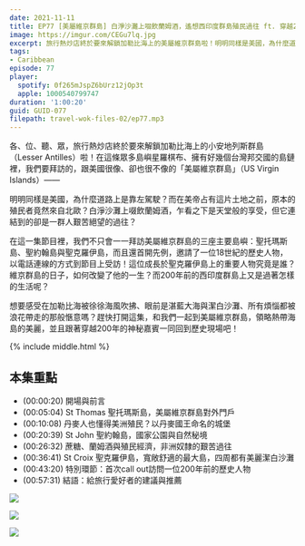 ```yaml
---
date: 2021-11-11
title: EP77 [美屬維京群島] 白淨沙灘上啜飲蘭姆酒，遙想西印度群島殖民過往 ft. 穿越200年現身說法的某位歷史人物
image: https://imgur.com/CEGu7lq.jpg
excerpt: 旅行熱炒店終於要來解鎖加勒比海上的美屬維京群島啦！明明同樣是美國，為什麼道路上是靠左駕駛？美帝占有這片土地之前，原本的殖民者竟然來自北歐？白淨沙灘上啜飲蘭姆酒，連結到的卻是一群人艱苦絕望的過往？除了拜訪三座主要島嶼外，我們還邀請了一位歷史人物穿越200年現身說法！和我們一起去領略熱帶海島的美麗吧！
tags:
- Caribbean
episode: 77
player:
  spotify: 0f265mJspZ6bUrz12jOp3t
  apple: 1000540799747
duration: '1:00:20'
guid: GUID-077
filepath: travel-wok-files-02/ep77.mp3
---
```


各、位、聽、眾，旅行熱炒店終於要來解鎖加勒比海上的小安地列斯群島（Lesser Antilles）啦！在這條眾多島嶼星羅棋布、擁有好幾個台灣邦交國的島鏈裡，我們要拜訪的，跟美國很像、卻也很不像的「美屬維京群島」（US Virgin Islands）——

明明同樣是美國，為什麼道路上是靠左駕駛？而在美帝占有這片土地之前，原本的殖民者竟然來自北歐？白淨沙灘上啜飲蘭姆酒，乍看之下是天堂般的享受，但它連結到的卻是一群人艱苦絕望的過往？

在這一集節目裡，我們不只會一一拜訪美屬維京群島的三座主要島嶼：聖托瑪斯島、聖約翰島與聖克羅伊島，而且還首開先例，邀請了一位18世紀的歷史人物，以電話連線的方式到節目上受訪！這位成長於聖克羅伊島上的重要人物究竟是誰？維京群島的日子，如何改變了他的一生？而200年前的西印度群島上又是過著怎樣的生活呢？

想要感受在加勒比海被徐徐海風吹拂、眼前是湛藍大海與潔白沙灘、所有煩惱都被浪花帶走的那般愜意嗎？趕快打開這集，和我們一起到美屬維京群島，領略熱帶海島的美麗，並且跟著穿越200年的神秘嘉賓一同回到歷史現場吧！

{% include middle.html %}

## 本集重點

* (00:00:20) 開場與前言
* (00:05:04) St Thomas 聖托瑪斯島，美屬維京群島對外門戶
* (00:10:08) 丹麥人也懂得美洲殖民？以丹麥國王命名的城堡
* (00:20:39) St John 聖約翰島，國家公園與自然秘境
* (00:26:32) 蔗糖、蘭姆酒與殖民經濟，非洲奴隸的艱苦過往
* (00:36:41) St Croix 聖克羅伊島，寬敞舒適的最大島，四周都有美麗潔白沙灘
* (00:43:20) 特別環節：首次call out訪問一位200年前的歷史人物
* (00:57:31) 結語：給旅行愛好者的建議與推薦

![](https://imgur.com/6f8UDv1.jpg)

![](https://imgur.com/ClNjkrK.jpg)

![](https://imgur.com/39gEOyQ.jpg)